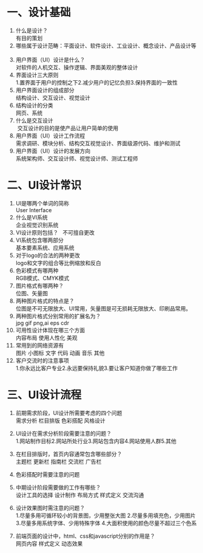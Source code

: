# 一、设计基础

1. 什么是设计？  
 有目的策划
2. 哪些属于设计范畴：平面设计、软件设计、工业设计、概念设计、产品设计等  
3. 用户界面（UI）设计是什么？  
 对软件的人机交互、操作逻辑、界面美观的整体设计
4. 界面设计三大原则  
 1.置界面于用户的控制之下2.减少用户的记忆负担3.保持界面的一致性
5. 用户界面设计的组成部分  
 结构设计、交互设计、视觉设计
6. 结构设计的分类  
 网页、系统
7. 什么是交互设计  
  交互设计的目的是使产品让用户简单的使用
8. 用户界面（UI）设计工作流程  
 需求调研、模块分析、结构交互视觉设计、界面级源代码、维护和测试
9. 用户界面（UI）设计的发展方向  
 系统架构师、交互设计师、视觉设计师、测试工程师
# 二、UI设计常识

1. UI是哪两个单词的简称  
 User Interface
2. 什么是VI系统  
 企业视觉识别系统
3. VI设计原则包括？    
 不可擅自更改
4. VI系统包含哪两部分  
 基本要素系统、应用系统
5. 对于logo的合法的两种更改  
 logo和文字的组合等比例缩放和反白
6. 色彩模式有哪两种  
 RGB模式、CMYK模式
7. 图片格式有哪两种？  
 位图、矢量图
8. 两种图片格式的特点是？  
 位图是不可无限放大、UI常用，矢量图是可无损耗无限放大、印刷品常用。
9. 两种图片格式分别常用的扩展名为？  
 jpg gif png,ai eps cdr
10. 可用性设计体现在哪三个方面  
 内容布局 使用人性化 美观
11. 常用到的网络资源有  
 图片 小图标 文字 代码 动画 音乐 其他
12. 客户交流时的注意事项  
 1.你永远比客户专业2.永远要保持礼貌3.要让客户知道你做了哪些工作
# 三、UI设计流程

1. 前期需求阶段，UI设计所需要考虑的四个问题  
 需求分析 栏目排版 色彩搭配 风格设计  
2. UI设计在需求分析阶段需要注意的问题？  
 1.网站制作目标2.网站所处行业3.网站包含内容4.网站使用人群5.其他
3. 在栏目排版时，首页内容通常包含哪些部分？  
 主题栏 更新栏 指南栏 交流栏 广告栏
5. 色彩搭配时需要注意的问题  
 
6. 中期设计阶段需要做的工作有哪些？  
 设计工具的选择 设计制作 布局方式 样式定义 交流沟通
7. 设计效果图时需注意的问题？  
 1.尽量多用可循环较小的背景图，少用整张大图
 2.尽量多用填充色，少用图片
 3.尽量多用系统字体、少用特殊字体
 4.大面积使用的颜色尽量不超过三个色系
8. 前端页面的设计中，html、css和javascript分别的作用是？  
 网页内容 样式定义 动态效果
